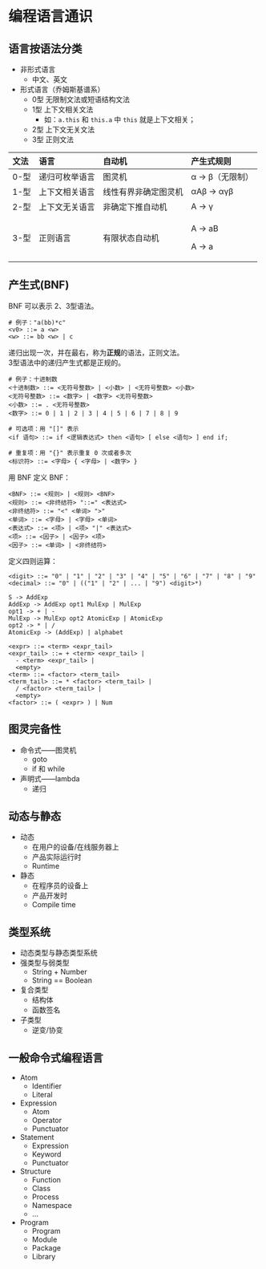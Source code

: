 # 编程语言通识

## 语言按语法分类

* 非形式语言
  * 中文、英文
* 形式语言（乔姆斯基谱系）
  * 0型 无限制文法或短语结构文法
  * 1型 上下文相关文法
    * 如：`a.this` 和 `this.a` 中 `this` 就是上下文相关；
  * 2型 上下文无关文法
  * 3型 正则文法

<table>
  <thead>
    <tr>
      <th style="text-align:left">&#x6587;&#x6CD5;</th>
      <th style="text-align:left">&#x8BED;&#x8A00;</th>
      <th style="text-align:left">&#x81EA;&#x52A8;&#x673A;</th>
      <th style="text-align:left">&#x4EA7;&#x751F;&#x5F0F;&#x89C4;&#x5219;</th>
    </tr>
  </thead>
  <tbody>
    <tr>
      <td style="text-align:left">0-&#x578B;</td>
      <td style="text-align:left">&#x9012;&#x5F52;&#x53EF;&#x679A;&#x4E3E;&#x8BED;&#x8A00;</td>
      <td style="text-align:left">&#x56FE;&#x7075;&#x673A;</td>
      <td style="text-align:left">&#x3B1; -&gt; &#x3B2;&#xFF08;&#x65E0;&#x9650;&#x5236;&#xFF09;</td>
    </tr>
    <tr>
      <td style="text-align:left">1-&#x578B;</td>
      <td style="text-align:left">&#x4E0A;&#x4E0B;&#x6587;&#x76F8;&#x5173;&#x8BED;&#x8A00;</td>
      <td style="text-align:left">&#x7EBF;&#x6027;&#x6709;&#x754C;&#x975E;&#x786E;&#x5B9A;&#x56FE;&#x7075;&#x673A;</td>
      <td
      style="text-align:left">&#x3B1;A&#x3B2; -&gt; &#x3B1;&#x3B3;&#x3B2;</td>
    </tr>
    <tr>
      <td style="text-align:left">2-&#x578B;</td>
      <td style="text-align:left">&#x4E0A;&#x4E0B;&#x6587;&#x65E0;&#x5173;&#x8BED;&#x8A00;</td>
      <td style="text-align:left">&#x975E;&#x786E;&#x5B9A;&#x4E0B;&#x63A8;&#x81EA;&#x52A8;&#x673A;</td>
      <td
      style="text-align:left">A -&gt; &#x3B3;</td>
    </tr>
    <tr>
      <td style="text-align:left">3-&#x578B;</td>
      <td style="text-align:left">&#x6B63;&#x5219;&#x8BED;&#x8A00;</td>
      <td style="text-align:left">&#x6709;&#x9650;&#x72B6;&#x6001;&#x81EA;&#x52A8;&#x673A;</td>
      <td style="text-align:left">
        <p>A -&gt; aB</p>
        <p>A -&gt; a</p>
      </td>
    </tr>
  </tbody>
</table>

## 产生式\(BNF\)

BNF 可以表示 2、3型语法。

```text
# 例子："a(bb)*c"
<v0> ::= a <w>
<w> ::= bb <w> | c
```

递归出现一次，并在最右，称为**正规**的语法，正则文法。  
3型语法中的递归产生式都是正规的。

```text
# 例子：十进制数
<十进制数> ::= <无符号整数> | <小数> | <无符号整数> <小数>
<无符号整数> ::= <数字> | <数字> <无符号整数>
<小数> ::= . <无符号整数>
<数字> ::= 0 | 1 | 2 | 3 | 4 | 5 | 6 | 7 | 8 | 9
```

```text
# 可选项：用 "[]" 表示
<if 语句> ::= if <逻辑表达式> then <语句> [ else <语句> ] end if;

# 重复项：用 "{}" 表示重复 0 次或者多次
<标识符> ::= <字母> { <字母> | <数字> }
```

用 BNF 定义 BNF：

```text
<BNF> ::= <规则> | <规则> <BNF>
<规则> ::= <非终结符> "::=" <表达式>
<非终结符> ::= "<" <单词> ">"
<单词> ::= <字母> | <字母> <单词>
<表达式> ::= <项> | <项> "|" <表达式>
<项> ::= <因子> | <因子> <项>
<因子> ::= <单词> | <非终结符>
```

定义四则运算：

```text
<digit> ::= "0" | "1" | "2" | "3" | "4" | "5" | "6" | "7" | "8" | "9"
<decimal> ::= "0" | (("1" | "2" | ... | "9") <digit>*)

S -> AddExp
AddExp -> AddExp opt1 MulExp | MulExp
opt1 -> + | -
MulExp -> MulExp opt2 AtomicExp | AtomicExp
opt2 -> * | /
AtomicExp -> (AddExp) | alphabet

<expr> ::= <term> <expr_tail>
<expr_tail> ::= + <term> <expr_tail> |
  - <term> <expr_tail> |
  <empty>
<term> ::= <factor> <term_tail>
<term_tail> ::= * <factor> <term_tail> |
  / <factor> <term_tail> |
  <empty>
<factor> ::= ( <expr> ) | Num
```

## 图灵完备性

* 命令式——图灵机
  * goto
  * if 和 while
* 声明式——lambda
  * 递归

## 动态与静态

* 动态
  * 在用户的设备/在线服务器上
  * 产品实际运行时
  * Runtime
* 静态
  * 在程序员的设备上
  * 产品开发时
  * Compile time

## 类型系统

* 动态类型与静态类型系统
* 强类型与弱类型
  * String + Number
  * String == Boolean
* 复合类型
  * 结构体
  * 函数签名
* 子类型
  * 逆变/协变

## 一般命令式编程语言

* Atom
  * Identifier
  * Literal
* Expression
  * Atom
  * Operator
  * Punctuator
* Statement
  * Expression
  * Keyword
  * Punctuator
* Structure
  * Function
  * Class
  * Process
  * Namespace
  * ...
* Program
  * Program
  * Module
  * Package
  * Library

